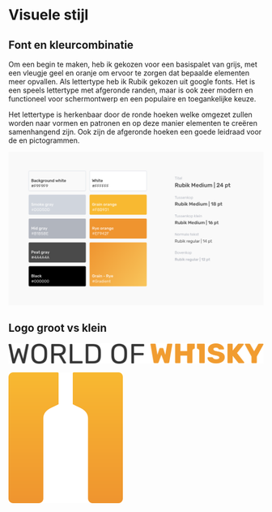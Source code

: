 # Visuele stijl

## Font en kleurcombinatie

Om een ​​begin te maken, heb ik gekozen voor een basispalet van grijs, met een vleugje geel en oranje om ervoor te zorgen dat bepaalde elementen meer opvallen. Als lettertype heb ik Rubik gekozen uit google fonts. Het is een speels lettertype met afgeronde randen, maar is ook zeer modern en functioneel voor schermontwerp en een populaire en toegankelijke keuze.

Het lettertype is herkenbaar door de ronde hoeken welke omgezet zullen worden naar vormen en patronen en op deze manier elementen te creëren samenhangend zijn. Ook zijn de afgeronde hoeken een goede leidraad voor de en pictogrammen.

![Kleuren en typografie](../.gitbook/assets/kleuren-en-typo.png)

## Logo groot vs klein

![](../.gitbook/assets/logo-groot.png)

![](../.gitbook/assets/logo-world-of-whisky.svg)


